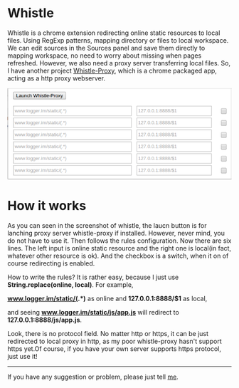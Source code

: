 Whistle
=======

Whistle is a chrome extension redirecting online static resources to local files. Using RegExp patterns, mapping directory or files to local workspace. We can edit sources in the Sources panel and save them directly to mapping workspace, no need to worry about missing when pages refreshed. However, we also need a proxy server transferring local files. So, I have another project [Whistle-Proxy](https://github.com/Kinka/whistle-proxy "Whistle-Proxy"), which is a chrome packaged app, acting as a http proxy webserver.

![screenshot](/assets/whistle-screenshot.png)

How it works
============
As you can seen in the screenshot of whistle, the laucn button is for lanching proxy server whistle-proxy if installed. However, never mind, you do not have to use it.
Then follows the rules configuration. Now there are six lines. The left input is online static resource and the right one is local(in fact, whatever other resource is ok). And the checkbox is a switch, when it on of course redirecting is enabled.

How to write the rules? It is rather easy, because I just use **String.replace(online, local)**. For example,

__www.logger.im/static/(.*)__ as online and __127.0.0.1:8888/$1__ as local, 

and seeing __www.logger.im/static/js/app.js__ will redirect to __127.0.0.1:8888/js/app.js__.

Look, there is no protocol field. No matter http or https, it can be just redirected to local proxy in http, as my poor whistle-proxy hasn't support https yet.Of course, if you have your own server supports https protocol, just use it!


************************
If you have any suggestion or problem, please just tell [me](mailto:kinkabrain@gmail.com).

